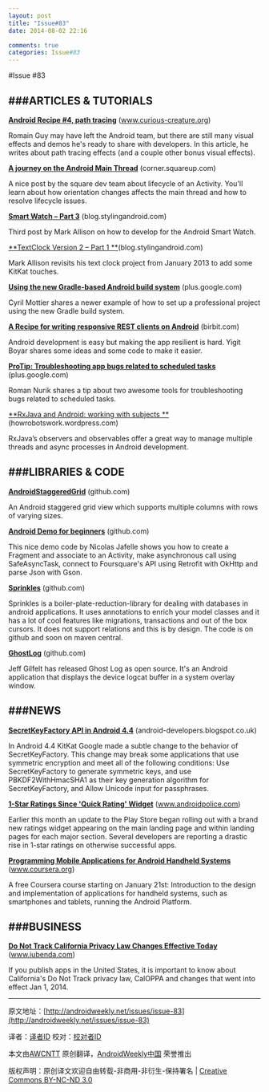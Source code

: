 ```yaml
---
layout: post
title: "Issue#83"
date: 2014-08-02 22:16

comments: true
categories: Issue#83
---
```


#Issue #83

###ARTICLES & TUTORIALS
---

[**Android Recipe #4, path tracing**](http://www.curious-creature.org/2013/12/21/android-recipe-4-path-tracing/) (www.curious-creature.org)

Romain Guy may have left the Android team, but there are still many visual effects and demos he's ready to share with developers. In this article, he writes about path tracing effects (and a couple other bonus visual effects).

[**A journey on the Android Main Thread**](http://corner.squareup.com/2013/12/android-main-thread-2.html) (corner.squareup.com) 

A nice post by the square dev team about lifecycle of an Activity. You'll learn about how orientation changes affects the main thread and how to resolve lifecycle issues.

[**Smart Watch – Part 3**](http://blog.stylingandroid.com/archives/2214) (blog.stylingandroid.com)

Third post by Mark Allison on how to develop for the Android Smart Watch.

 
[**TextClock Version 2 – Part 1 **](http://blog.stylingandroid.com/archives/2242)(blog.stylingandroid.com) 

Mark Allison revisits his text clock project from January 2013 to add some KitKat touches.

[**Using the new Gradle-based Android build system**](https://plus.google.com/+CyrilMottier/posts/WRgB2shaeuu) (plus.google.com) 

Cyril Mottier shares a newer example of how to set up a professional project using the new Gradle build system.

[**A Recipe for writing responsive REST clients on Android**](http://birbit.com/a-recipe-for-writing-responsive-rest-clients-on-android/) (birbit.com) 

Android development is easy but making the app resilient is hard. Yigit Boyar shares some ideas and some code to make it easier.

[**ProTip: Troubleshooting app bugs related to scheduled tasks**](https://plus.google.com/+RomanNurik/posts/5w3Mi9EoniT) (plus.google.com) 

Roman Nurik shares a tip about two awesome tools for troubleshooting bugs related to scheduled tasks.

[**RxJava and Android: working with subjects **](http://howrobotswork.wordpress.com/2013/12/23/rxjava-and-android-working-with-subjects/)(howrobotswork.wordpress.com) 

RxJava’s observers and observables offer a great way to manage multiple threads and async processes in Android development.

###LIBRARIES & CODE
---

[**AndroidStaggeredGrid**](https://github.com/etsy/AndroidStaggeredGrid) (github.com) 

An Android staggered grid view which supports multiple columns with rows of varying sizes.

[**Android Demo for beginners**](https://github.com/nicolasjafelle/AndroidDemo) (github.com) 

This nice demo code by Nicolas Jafelle shows you how to create a Fragment and associate to an Activity, make asynchronous call using SafeAsyncTask, connect to Foursquare's API using Retrofit with OkHttp and parse Json with Gson.

[**Sprinkles**](https://github.com/emilsjolander/sprinkles) (github.com) 

Sprinkles is a boiler-plate-reduction-library for dealing with databases in android applications. It uses annotations to enrich your model classes and it has a lot of cool features like migrations, transactions and out of the box cursors. It does not support relations and this is by design. The code is on github and soon on maven central.

[**GhostLog**](https://github.com/jgilfelt/GhostLog) (github.com) 

Jeff Gilfelt has released Ghost Log as open source. It's an Android application that displays the device logcat buffer in a system overlay window.

###NEWS
---

[**SecretKeyFactory API in Android 4.4**](http://android-developers.blogspot.co.uk/2013/12/changes-to-secretkeyfactory-api-in.html) (android-developers.blogspot.co.uk)

In Android 4.4 KitKat Google made a subtle change to the behavior of SecretKeyFactory. This change may break some applications that use symmetric encryption and meet all of the following conditions: Use SecretKeyFactory to generate symmetric keys, and use PBKDF2WithHmacSHA1 as their key generation algorithm for SecretKeyFactory, and Allow Unicode input for passphrases.

 
[**1-Star Ratings Since 'Quick Rating' Widget**](http://www.androidpolice.com/2013/12/30/multiple-developers-seeing-influx-of-unexplained-1-star-ratings-since-launch-of-play-stores-new-quick-rating-widget/) (www.androidpolice.com) 

Earlier this month an update to the Play Store began rolling out with a brand new ratings widget appearing on the main landing page and within landing pages for each major section. Several developers are reporting a drastic rise in 1-star ratings on otherwise successful apps.

[**Programming Mobile Applications for Android Handheld Systems**](https://www.coursera.org/course/android?from_restricted_preview=1&course_id=971246) (www.coursera.org) 

A free Coursera course starting on January 21st: Introduction to the design and implementation of applications for handheld systems, such as smartphones and tablets, running the Android Platform.

###BUSINESS
---

[**Do Not Track California Privacy Law Changes Effective Today**](https://www.iubenda.com/blog/2014/01/01/track-california-privacy-law-changes-effective-today/) (www.iubenda.com) 

If you publish apps in the United States, it is important to know about California's Do Not Track privacy law, CalOPPA and changes that went into effect Jan 1, 2014.

---


原文地址：[http://androidweekly.net/issues/issue-83](http://androidweekly.net/issues/issue-83)

译者：[译者ID](https://github.com/译者ID) 校对：[校对者ID](https://github.com/校对者ID)

本文由[AWCNTT](https://github.com/AWCNTT) 原创翻译，[AndroidWeekly中国](http://www.androidweekly.cn/) 荣誉推出

版权声明：原创译文欢迎自由转载-非商用-非衍生-保持署名 | [Creative Commons BY-NC-ND 3.0](http://creativecommons.org/licenses/by-nc-nd/3.0/deed.zh)